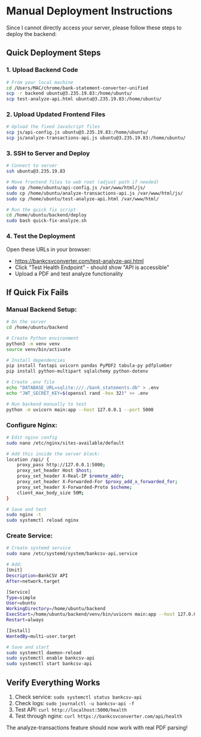 # Manual Deployment Instructions

Since I cannot directly access your server, please follow these steps to deploy the backend:

## Quick Deployment Steps

### 1. Upload Backend Code

```bash
# From your local machine
cd /Users/MAC/chrome/bank-statement-converter-unified
scp -r backend ubuntu@3.235.19.83:/home/ubuntu/
scp test-analyze-api.html ubuntu@3.235.19.83:/home/ubuntu/
```

### 2. Upload Updated Frontend Files

```bash
# Upload the fixed JavaScript files
scp js/api-config.js ubuntu@3.235.19.83:/home/ubuntu/
scp js/analyze-transactions-api.js ubuntu@3.235.19.83:/home/ubuntu/
```

### 3. SSH to Server and Deploy

```bash
# Connect to server
ssh ubuntu@3.235.19.83

# Move frontend files to web root (adjust path if needed)
sudo cp /home/ubuntu/api-config.js /var/www/html/js/
sudo cp /home/ubuntu/analyze-transactions-api.js /var/www/html/js/
sudo cp /home/ubuntu/test-analyze-api.html /var/www/html/

# Run the quick fix script
cd /home/ubuntu/backend/deploy
sudo bash quick-fix-analyze.sh
```

### 4. Test the Deployment

Open these URLs in your browser:
- https://bankcsvconverter.com/test-analyze-api.html
- Click "Test Health Endpoint" - should show "API is accessible"
- Upload a PDF and test analyze functionality

## If Quick Fix Fails

### Manual Backend Setup:

```bash
# On the server
cd /home/ubuntu/backend

# Create Python environment
python3 -m venv venv
source venv/bin/activate

# Install dependencies
pip install fastapi uvicorn pandas PyPDF2 tabula-py pdfplumber
pip install python-multipart sqlalchemy python-dotenv

# Create .env file
echo "DATABASE_URL=sqlite:///./bank_statements.db" > .env
echo "JWT_SECRET_KEY=$(openssl rand -hex 32)" >> .env

# Run backend manually to test
python -m uvicorn main:app --host 127.0.0.1 --port 5000
```

### Configure Nginx:

```bash
# Edit nginx config
sudo nano /etc/nginx/sites-available/default

# Add this inside the server block:
location /api/ {
    proxy_pass http://127.0.0.1:5000;
    proxy_set_header Host $host;
    proxy_set_header X-Real-IP $remote_addr;
    proxy_set_header X-Forwarded-For $proxy_add_x_forwarded_for;
    proxy_set_header X-Forwarded-Proto $scheme;
    client_max_body_size 50M;
}

# Save and test
sudo nginx -t
sudo systemctl reload nginx
```

### Create Service:

```bash
# Create systemd service
sudo nano /etc/systemd/system/bankcsv-api.service

# Add:
[Unit]
Description=BankCSV API
After=network.target

[Service]
Type=simple
User=ubuntu
WorkingDirectory=/home/ubuntu/backend
ExecStart=/home/ubuntu/backend/venv/bin/uvicorn main:app --host 127.0.0.1 --port 5000
Restart=always

[Install]
WantedBy=multi-user.target

# Save and start
sudo systemctl daemon-reload
sudo systemctl enable bankcsv-api
sudo systemctl start bankcsv-api
```

## Verify Everything Works

1. Check service: `sudo systemctl status bankcsv-api`
2. Check logs: `sudo journalctl -u bankcsv-api -f`
3. Test API: `curl http://localhost:5000/health`
4. Test through nginx: `curl https://bankcsvconverter.com/api/health`

The analyze-transactions feature should now work with real PDF parsing!